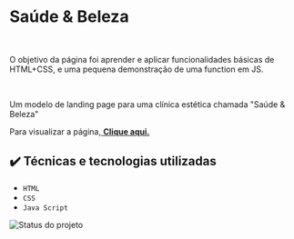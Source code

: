 
<h1>Saúde & Beleza</h1> <br>


<p>O objetivo da página foi aprender e aplicar funcionalidades básicas de HTML+CSS, e uma pequena demonstração de uma function em JS.</p><br>
<p>Um modelo de landing page para uma clínica estética chamada "Saúde & Beleza"</p>
<p>Para visualizar a página,<a href='https://sb-estetica.netlify.app/' target='blank'> <strong>Clique aqui.</strong></a> 

## ✔️ Técnicas e tecnologias utilizadas

- ``HTML``
- ``CSS``
-  ``Java Script``


![Status do projeto](https://img.shields.io/badge/Status-Finalizado-Red)



